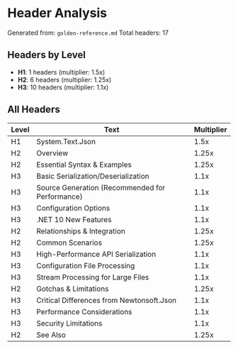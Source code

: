 # Header Analysis

Generated from: `golden-reference.md`
Total headers: 17

## Headers by Level

- **H1**: 1 headers (multiplier: 1.5x)
- **H2**: 6 headers (multiplier: 1.25x)
- **H3**: 10 headers (multiplier: 1.1x)

## All Headers

| Level | Text | Multiplier |
|-------|------|------------|
| H1 | System.Text.Json | 1.5x |
| H2 | Overview | 1.25x |
| H2 | Essential Syntax & Examples | 1.25x |
| H3 | Basic Serialization/Deserialization | 1.1x |
| H3 | Source Generation (Recommended for Performance) | 1.1x |
| H3 | Configuration Options | 1.1x |
| H3 | .NET 10 New Features | 1.1x |
| H2 | Relationships & Integration | 1.25x |
| H2 | Common Scenarios | 1.25x |
| H3 | High-Performance API Serialization | 1.1x |
| H3 | Configuration File Processing | 1.1x |
| H3 | Stream Processing for Large Files | 1.1x |
| H2 | Gotchas & Limitations | 1.25x |
| H3 | Critical Differences from Newtonsoft.Json | 1.1x |
| H3 | Performance Considerations | 1.1x |
| H3 | Security Limitations | 1.1x |
| H2 | See Also | 1.25x |
